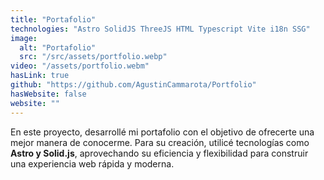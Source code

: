 ```yaml
---
title: "Portafolio"
technologies: "Astro SolidJS ThreeJS HTML Typescript Vite i18n SSG"
image:
  alt: "Portafolio"
  src: "/src/assets/portfolio.webp"
video: "/assets/portfolio.webm"
hasLink: true
github: "https://github.com/AgustinCammarota/Portfolio"
hasWebsite: false
website: ""
---
```

En este proyecto, desarrollé mi portafolio con el objetivo de ofrecerte una mejor manera de conocerme. Para su creación, utilicé tecnologías como **Astro y Solid.js**, aprovechando su eficiencia y flexibilidad para construir una experiencia web rápida y moderna.
